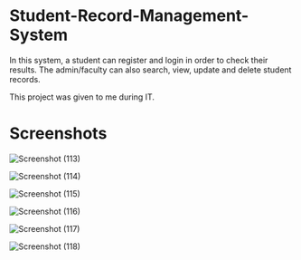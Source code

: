# Student-Record-Management-System

In this system, a student can register and login in order to check their results.
The admin/faculty can also search, view, update and delete student records.

This project was given to me during IT.


# Screenshots

![Screenshot (113)](https://user-images.githubusercontent.com/79677353/188458210-bb211956-ddfa-4e52-a5d9-a932c6619436.png)


![Screenshot (114)](https://user-images.githubusercontent.com/79677353/188458224-97144dda-1062-42f4-a45a-5bb06487c147.png)


![Screenshot (115)](https://user-images.githubusercontent.com/79677353/188458228-7447282f-5d05-4762-bec3-3cb45f2f1ff3.png)


![Screenshot (116)](https://user-images.githubusercontent.com/79677353/188458232-f65d2888-f8cd-4da8-b815-9ae268ae06ee.png)


![Screenshot (117)](https://user-images.githubusercontent.com/79677353/188458239-434de6d2-1268-4c06-9f36-4c4a761d248e.png)


![Screenshot (118)](https://user-images.githubusercontent.com/79677353/188458247-6a5b8736-d7d6-4f76-bedc-1f1e63208eaa.png)
